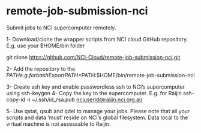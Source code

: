# remote-job-submission-nci
Submit jobs to NCI supercomputer remotely. 

1-	Download/clone the wrapper scripts from NCI cloud GitHub repository. E.g. use your $HOME/bin folder

git clone https://github.com/NCI-Cloud/remote-job-submission-nci.git
 
2-	Add the repository to the $PATH e.g. for bash
Export PATH=$PATH:$HOME/bin/remote-job-submission-nci

3-	Create ssh key and enable passwordless ssh to NCI’s supercomputer using ssh-keygen
4-	Copy the key to the supercomputer. E.g. for Raijin
ssh-copy-id -i ~/.ssh/id_rsa.pub nciuserid@raijin.nci.org.au

5-	Use qstat, qsub and qdel to manage your jobs. Please note that all your scripts and data ‘must’ reside on NCI’s global filesystem. Data local to the virtual machine is not assessable to Raijin.
